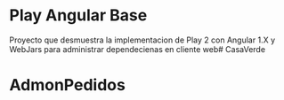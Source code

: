 Play Angular Base
======================

Proyecto que desmuestra la implementacion de Play 2 con Angular 1.X y WebJars para administrar dependecienas en cliente web# CasaVerde
# AdmonPedidos
